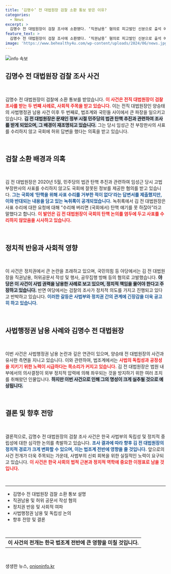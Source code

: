 ```yaml
---
title: ‘김명수’ 전 대법원장 검찰 소환 통보 받은 이유?
categories:
  - News
excerpt: >
  김명수 전 대법원장이 검찰 조사에 소환됐다. ‘직권남용’ 혐의로 피고발인 신분으로 출석 예정이며, 이는 전직 대법원장은 두 번째 사례다. 2020년 민주당의 법관 탄핵 추진에 관한 의혹이 중심이다. 과연 그의 장밋빛 커리어는 어떤 전환점을 맞이할까?
feature_text: >
  김명수 전 대법원장이 검찰 조사에 소환됐다. ‘직권남용’ 혐의로 피고발인 신분으로 출석 예정이며, 이는 전직 대법원장은 두 번째 사례다. 2020년 민주당의 법관 탄핵 추진에 관한 의혹이 중심이다. 과연 그의 장밋빛 커리어는 어떤 전환점을 맞이할까?
image: 'https://www.behealthy4u.com/wp-content/uploads/2024/06/news.jpg'
---
```


<p><img src="https://www.behealthy4u.com/wp-content/uploads/2024/06/news.jpg" alt="info 속보" /></p>

<h2 data-ke-size="size26">김명수 전 대법원장 검찰 조사 사건</h2>

<p data-ke-size="size16">&nbsp;</p>

<p>김명수 전 대법원장이 검찰에 소환 통보를 받았습니다. <b><span style="color: #ee2323;">이 사건은 전직 대법원장이 검찰 조사를 받는 두 번째 사례로, 사회적 주목을 받고 있습니다.</span></b> 이는 전직 대법원장인 양승태의 사법행정권 남용 사건 이후 두 번째로, 법조계와 국민들 사이에서 큰 파장을 일으키고 있습니다. <b><span style="background-color: #21538527;">김 전 대법원장은 문재인 정부 시절 민주당의 법관 탄핵 추진과 관련하여 조사를 받게 되었으며, 그 배경이 재조명되고 있습니다.</span></b> 그는 당시 임성근 전 부장판사의 사표를 수리하지 않고 국회에 허위 답변을 했다는 의혹을 받고 있습니다. </p>

<p data-ke-size="size16">&nbsp;</p>

<h2 data-ke-size="size26">검찰 소환 배경과 의혹</h2>

<p data-ke-size="size16">&nbsp;</p>

<p>김 전 대법원장은 2020년 5월, 민주당의 법관 탄핵 추진과 관련하여 임성근 당시 고법 부장판사의 사표를 수리하지 않고도 국회에 잘못된 정보를 제공한 혐의를 받고 있습니다. <b><span style="color: #1a5490;">그는 국회에 ‘탄핵을 위해 사표 수리를 거부한 적이 없다’라는 답변서를 제출했지만, 이와 반대되는 내용을 담고 있는 녹취록이 공개되었습니다.</span></b> 녹취록에서 김 전 대법원장은 사표 수리에 대한 요청에 대해 “수리해 버리면 (국회에서) 탄핵 얘기를 못 하잖아”라고 말했다고 합니다. <b><span style="color: #ee2323;">이 발언은 김 전 대법원장이 국회의 탄핵 논의를 염두에 두고 사표를 수리하지 않았음을 시사하고 있습니다.</span></b></p>

<p data-ke-size="size16">&nbsp;</p>

<h2 data-ke-size="size26">정치적 반응과 사회적 영향</h2>

<p data-ke-size="size16">&nbsp;</p>

<p>이 사건은 정치권에서 큰 논란을 초래하고 있으며, 국민의힘 등 야당에서는 김 전 대법원장을 직권남용, 허위공문서 작성 및 행사, 공무집행 방해 등의 혐의로 고발했습니다. <b><span style="background-color: #21538527;">야당은 이 사건이 사법 권력을 남용한 사례로 보고 있으며, 정치적 책임을 물어야 한다고 주장하고 있습니다.</span></b> 반면 여당에서는 검찰의 조사가 정치적 의도를 가지고 진행되고 있다고 반박하고 있습니다. <b><span style="color: #1a5490;">이러한 갈등은 사법부와 정치권 간의 관계에 긴장감을 더욱 공고히 하고 있습니다.</span></b></p>

<p data-ke-size="size16">&nbsp;</p>

<h2 data-ke-size="size26">사법행정권 남용 사례와 김명수 전 대법원장</h2>

<p data-ke-size="size16">&nbsp;</p>

<p>이번 사건은 사법행정권 남용 논란과 깊은 연관이 있으며, 양승태 전 대법원장의 사건과 유사한 측면을 지니고 있습니다. 이와 관련하여, 법조계에서는 <b><span style="color: #ee2323;">사법의 독립성과 공정성을 지키기 위한 노력이 시급하다는 목소리가 커지고 있습니다.</span></b> 김 전 대법원장은 법원 내부에서의 의사결정이 외부 정치적 압력에 의해 좌우되는 것을 방지하기 위한 여러 조치를 취해왔던 인물입니다. <b><span style="background-color: #21538527;">하지만 이번 사건으로 인해 그의 명성이 크게 실추될 것으로 예상됩니다.</span></b></p>

<p data-ke-size="size16">&nbsp;</p>

<h2 data-ke-size="size26">결론 및 향후 전망</h2>

<p data-ke-size="size16">&nbsp;</p>

<p>결론적으로, 김명수 전 대법원장의 검찰 조사 사건은 한국 사법부의 독립성 및 정치적 중립성에 대한 심각한 논의를 촉발하고 있습니다. <b><span style="color: #1a5490;">조사 결과에 따라 향후 김 전 대법원장의 정치적 경로가 크게 변화할 수 있으며, 이는 법조계 전반에 영향을 줄 것입니다.</span></b> 앞으로의 사건 전개가 더욱 주목되는 가운데, 사법부의 신뢰 회복을 위한 실질적인 노력이 요구되고 있습니다. <b><span style="color: #ee2323;">이 사건은 한국 사회의 법적 근본과 정치적 역학에 중요한 이정표로 남을 것입니다.</span></b> </p>

<p data-ke-size="size16">&nbsp;</p>

<hr>

<ul>
    <li>김명수 전 대법원장 검찰 소환 통보 설명</li>
    <li>직권남용 및 허위 공문서 작성 혐의</li>
    <li>정치권 반응 및 사회적 여파</li>
    <li>사법행정권 남용 및 독립성 논의</li>
    <li>향후 전망 및 결론</li>
</ul>

<p data-ke-size="size16">&nbsp;</p>

<table style="width: 100%;">
    <tr>
        <td style="text-align: center; height: 17px;"><b>이 사건의 전개는 한국 법조계 전반에 큰 영향을 미칠 것입니다.</b></td>
    </tr>
</table>

<p data-ke-size="size16">&nbsp;</p>
생생한 뉴스, <a href="https://onioninfo.kr" rel="dofollow">onioninfo.kr</a>


